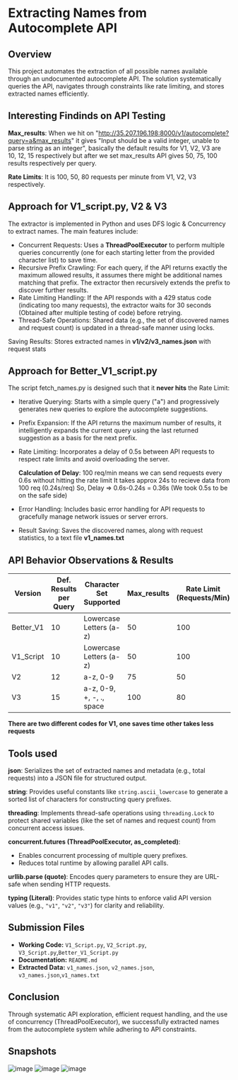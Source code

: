 # Extracting Names from Autocomplete API

## Overview
This project automates the extraction of all possible names available through an undocumented autocomplete API. The solution systematically queries the API, navigates through constraints like rate limiting, and stores extracted names efficiently.

## Interesting Findinds on API Testing
**Max_results**: When we hit on "http://35.207.196.198:8000/v1/autocomplete?query=a&max_results" it gives "Input should be a valid integer, unable to parse string as an integer", basically the default results for V1, V2, V3 are 10, 12, 15 respectively but after we set max_results API gives 50, 75, 100 results respectively per query.

**Rate Limits**: It is 100, 50, 80 requests per minute from V1, V2, V3 respectively.

## Approach for V1_script.py, V2 & V3
The extractor is implemented in Python and uses DFS logic & Concurrency to extract names. The main features include:

* Concurrent Requests: Uses a **ThreadPoolExecutor** to perform multiple queries concurrently (one for each starting letter from the provided character list) to save time.
* Recursive Prefix Crawling: For each query, if the API returns exactly the maximum allowed results, it assumes there might be additional names matching that prefix. The extractor then recursively extends the prefix to discover further results.
* Rate Limiting Handling: If the API responds with a 429 status code (indicating too many requests), the extractor waits for 30 seconds (Obtained after multiple testing of code) before retrying.
* Thread-Safe Operations: Shared data (e.g., the set of discovered names and request count) is updated in a thread-safe manner using locks.

Saving Results: Stores extracted names in **v1/v2/v3_names.json** with request stats

## Approach for Better_V1_script.py
The script fetch_names.py is designed such that it **never hits** the Rate Limit:

* Iterative Querying: Starts with a simple query ("a") and progressively generates new queries to explore the autocomplete suggestions.
* Prefix Expansion: If the API returns the maximum number of results, it intelligently expands the current query using the last returned suggestion as a basis for the next prefix.
* Rate Limiting: Incorporates a delay of 0.5s between API requests to respect rate limits and avoid overloading the server.

  **Calculation of Delay**: 100 req/min means we can send requests every 0.6s without hitting the rate limit
                            It takes approx 24s to recieve data from 100 req (0.24s/req)
                            So, Delay => 0.6s-0.24s = 0.36s (We took 0.5s to be on the safe side)
  
* Error Handling: Includes basic error handling for API requests to gracefully manage network issues or server errors.
* Result Saving: Saves the discovered names, along with request statistics, to a text file **v1_names.txt**

## API Behavior Observations & Results
| Version   | Def. Results per Query | Character Set Supported |Max_results| Rate Limit (Requests/Min) | Names Extracted | Number of Requests |Execution Time|
|-----------|----------------------  |-------------------------|-----------|-------------------------- |---------------- |------------------  |--------------|
| Better_V1 | 10                     | Lowercase Letters (a-z) | 50        | 100                       | 18,632          | 1630               |18 Min        |
| V1_Script | 10                     | Lowercase Letters (a-z) | 50        | 100                       | 18,632          | 1780               |16 Min        |
| V2        | 12                     | a-z, 0-9                | 75        | 50                        | 13,730          | 2278               |38 Min        |
| V3        | 15                     | a-z, 0-9, +, -, ., space| 100       | 80                        | 12,318          | 1951               |21 Min        |

**There are two different codes for V1, one saves time other takes less requests**

## Tools used
**json**: Serializes the set of extracted names and metadata (e.g., total requests) into a JSON file for structured output.

**string**: Provides useful constants like `string.ascii_lowercase` to generate a sorted list of characters for constructing query prefixes.

**threading**: Implements thread-safe operations using `threading.Lock` to protect shared variables (like the set of names and request count) from concurrent access issues.

**concurrent.futures (ThreadPoolExecutor, as_completed)**: 
  - Enables concurrent processing of multiple query prefixes.
  - Reduces total runtime by allowing parallel API calls.

**urllib.parse (quote)**: Encodes query parameters to ensure they are URL-safe when sending HTTP requests.

**typing (Literal)**: Provides static type hints to enforce valid API version values (e.g., `"v1"`, `"v2"`, `"v3"`) for clarity and reliability.

## Submission Files
- **Working Code:** `V1_Script.py`, `V2_Script.py`, `V3_Script.py`,`Better_V1_Script.py`
- **Documentation:** `README.md`
- **Extracted Data:** `v1_names.json`, `v2_names.json`, `v3_names.json`,`v1_names.txt`

## Conclusion
Through systematic API exploration, efficient request handling, and the use of concurrency (ThreadPoolExecutor), we successfully extracted names from the autocomplete system while adhering to API constraints.

## Snapshots
![image](https://github.com/user-attachments/assets/86bbc32f-7cb5-4d75-8402-fc85665121bf)
![image](https://github.com/user-attachments/assets/c7ac2dd5-e7e3-46f6-bcfb-28c74305420d)
![image](https://github.com/user-attachments/assets/ea90c9c0-d5ac-45f7-aff6-d95093a5b55f)

